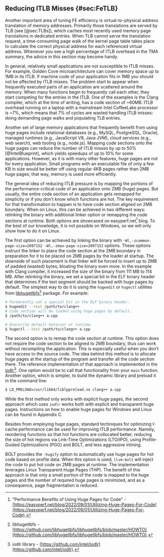 

## Reducing ITLB Misses {#sec:FeTLB}

Another important area of tuning FE efficiency is virtual-to-physical address translation of memory addresses. Primarily those translations are served by TLB (see [@sec:TLBs]), which caches most recently used memory page translations in dedicated entries. When TLB cannot serve the translation request, a time-consuming page walk of the kernel page table takes place to calculate the correct physical address for each referenced virtual address. Whenever you see a high percentage of ITLB overhead in the TMA summary, the advice in this section may become handy. 

In general, relatively small applications are not susceptible to ITLB misses. For example, Golden Cove microarchitecture can cover memory space up to 1MB in its ITLB. If machine code of your application fits in 1MB you should not be affected by ITLB misses. The problem start to appear when frequently executed parts of an application are scattered around the memory. When many functions begin to frequently call each other, they start competing for the entries in the ITLB. One of the examples is the Clang compiler, which at the time of writing, has a code section of ~60MB. ITLB overhead running on a laptop with a mainstream Intel CoffeeLake processor is ~7%, which means that 7% of cycles are wasted handling ITLB misses: doing demanding page walks and populating TLB entries.

Another set of large memory applications that frequently benefit from using huge pages include relational databases (e.g., MySQL, PostgreSQL, Oracle), managed runtimes (e.g., JavaScript V8, Java JVM), cloud services (e.g., web search), web tooling (e.g., node.js). Mapping code sections onto the huge pages can reduce the number of ITLB misses by up to 50% [@IntelBlueprint], which yields speedups of up to 10% for some applications. However, as it is with many other features, huge pages are not for every application. Small programs with an executable file of only a few KB in size would be better off using regular 4KB pages rather than 2MB huge pages; that way, memory is used more efficiently.

The general idea of reducing ITLB pressure is by mapping the portions of the performance-critical code of an application onto 2MB (huge) pages. But usually, the entire code section of an application gets remapped for simplicity or if you don't know which functions are hot. The key requirement for that transformation to happen is to have code section aligned on 2MB boundary. When on Linux, this can be achieved in two different ways: relinking the binary with additional linker option or remapping the code sections at runtime. Both options are showcased on easyperf.net[^1] blog. To the best of our knowledge, it is not possible on Windows, so we will only show how to do it on Linux.

The first option can be achieved by linking the binary with `-Wl,-zcommon-page-size=2097152 -Wl,-zmax-page-size=2097152` options. These options instruct the linker to place the code section at the 2MB boundary in preparation for it to be placed on 2MB pages by the loader at startup. The downside of such placement is that linker will be forced to insert up to 2MB of padded (wasted) bytes, bloating the binary even more. In the example with Clang compiler, it increased the size of the binary from 111 MB to 114 MB. After relinking the binary, we set a special bit in the ELF binary header that determines if the text segment should be backed with huge pages by default. The simplest way to do it is using the `hugeedit` or `hugectl` utilities from [libhugetlbfs](https://github.com/libhugetlbfs/libhugetlbfs/blob/master/HOWTO)[^12] package. For example:

```bash
# Permanently set a special bit in the ELF binary header.
$ hugeedit --text /path/to/clang++
# Code section will be loaded using huge pages by default.
$ /path/to/clang++ a.cpp

# Overwrite default behavior at runtime.
$ hugectl --text /path/to/clang++ a.cpp
```

The second option is to remap the code section at runtime. This option does not require the code section to be aligned to 2MB boundary, thus can work without recompiling the application. This is especially useful when you don’t have access to the source code. The idea behind this method is to allocate huge pages at the startup of the program and transfer all the code section there. The reference implementation of that approach is implemented in the [iodlr](https://github.com/intel/iodlr)[^2]. One option would be to call that functionality from your `main` function. Another option, which is simpler, to build the dynamic library and preload it in the command line:

```bash
$ LD_PRELOAD=/usr/lib64/liblppreload.so clang++ a.cpp
```

While the first method only works with explicit huge pages, the second approach which uses `iodlr` works both with explicit and transparent huge pages. Instructions on how to enable huge pages for Windows and Linux can be found in Appendix C.

Besides from employing huge pages, standard techniques for optimizing I-cache performance can be used for improving ITLB performance. Namely, reordering functions so that hot functions are collocated better, reducing the size of hot regions via Link-Time Optimizations (LTO/IPO), using Profile-Guided Optimizations (PGO) and BOLT, and less aggressive inlining.

BOLT provides the `-hugify` option to automatically use huge pages for hot code based on profile data. When this option is used, `llvm-bolt` will inject the code to put hot code on 2MB pages at runtime. The implementation leverages Linux Transparent Huge Pages (THP). The benefit of this approach is that only a small portion of the code is mapped to the huge pages and the number of required huge pages is minimized, and as a consequence, page fragmentation is reduced. 

[^1]: "Performance Benefits of Using Huge Pages for Code" - [https://easyperf.net/blog/2022/09/01/Utilizing-Huge-Pages-For-Code](https://easyperf.net/blog/2022/09/01/Utilizing-Huge-Pages-For-Code).
[^2]: iodlr library - [https://github.com/intel/iodlr](https://github.com/intel/iodlr).
[^12]: libhugetlbfs - [https://github.com/libhugetlbfs/libhugetlbfs/blob/master/HOWTO](https://github.com/libhugetlbfs/libhugetlbfs/blob/master/HOWTO).
